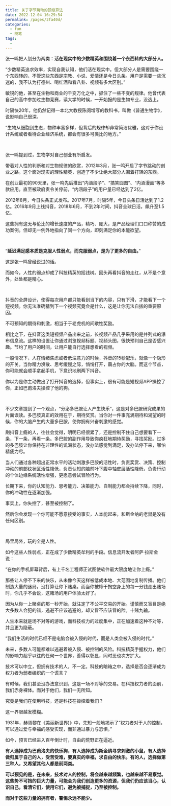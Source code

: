 ```yaml
---
title: 关于字节跳动的顶级算法
date: 2022-12-04 16:29:54
permalink: /pages/2fa40d/
categories:
  - fun
  - 随笔
tags:
  - 
---
```

张一鸣把人划分为两类：**活在现实中的少数精英和围绕着一个东西转的大部分人。**

“少数精英追求效率，实现自我认知，他们活在现实中。但大部分人是需要围绕一个东西转的，不管这些东西是宗教、小说、爱情还是今日头条。用户是需要一些沉迷的，我不认为打德州、喝红酒和看八卦、视频有多大区别。”

敏锐的他，甚至在生物和商业的千变万化之中，抓住了一些不变的规律。他曾代表自己的高中参加过生物竞赛，读大学的时候，一开始报的是生物专业，没选上。

时隔快20年，他仍然记得一本北大教授陈阅增写的教科书，叫做《普通生物学》，说影响自己很深。

“生物从细胞到生态，物种丰富多样，但背后的规律却非常简洁优雅，这对于你设计系统或者看待企业经济系统，都会有很多可类比的地方。”

</br>

张一鸣提到过，生物学对自己创业有所启发。

带着对人性的判断和对生物规律的欣赏，2012年3月，张一鸣开启了字节跳动的创业之路。这个面对现实的理性精英，创造了不少让绝大部分人围着打转的东西。

在创业最初的90天里，张一鸣先后推出“内涵段子”、“搞笑囧图”、“内涵漫画”等多款应用。直至被政府责令关停前，“内涵段子”的用户量已经达到了2亿。

2012年8月，今日头条正式发布。2017年7月，时隔5年，今日头条日活达到了1.2亿。2016年9月上线抖音，2018年6月，不到2年时间，抖音全球日活，飙升至1.5亿。

这些拥有这无与伦比的增长速度的产品，精巧、庞大，是产品经理们口口称赞的成功案例。但却无一例外地指向了同一个方向，即刻满足你的本能欲望。

</br>

“**延迟满足感本质是克服人性弱点，而克服弱点，是为了更多的自由。**”

这是张一鸣曾经说过的话。

而如今，人性的弱点却成了科技精英的摇钱树。回头再看抖音的走红，从不是个意外，处处都是精心。

</br>

抖音的全屏设计，使得每次用户都只能看到当下的内容，只有下滑，才能看下一个短视频。你无法准确猜到下一个视频究竟会是什么，这是让你无法自拔的重要原因。

不可预知的期待和刺激，相当于于老虎机的间歇性奖励。

相比之下，在抖音这类短视频产品出来之前，长视频产品几乎采用的是并列式的瀑布信息流。这样的设置让你通过浏览视频标题、视频头图，很快预判自己是否感兴趣。节约了用户的时间，让用户能自行选择想看的视频。

一般情况下，人在情绪焦虑或者低注意力的时候，抖音的15秒配乐，就像一个隐形的开关。当你精力涣散、思考缓慢之际，悄悄打开，霸占你的大脑。而这个节点，你可能就会顺手拿起手机，下意识地刷两下抖音。

你以为是你主动做出了打开抖音的选择，但事实上，很有可能是短视频APP操控了你，正如巴甫洛夫操控了他的狗。

</br>

不少文章提到了一个观点，“分泌多巴胺让人产生快乐”，这是对多巴胺研究成果的片面误读。多巴胺真正的效用在于，期待奖赏。当你对一件事充满期待和渴望的时候，你的大脑产生的大量多巴胺，使你拥有兴奋刺激的感觉。

刷抖音上瘾的人，往往会觉得，明明已经很累了，还是控制不住自己想要看下一条，下一条，再看一条。多巴胺的副作用导致你疯狂地期待奖励，寻找奖励。过多的多巴胺让你保持在非理性的饥渴状态，没办法感觉到满足，没办法停下来，哪怕精疲力尽。

当人们通过各种超出正常水平的活动刺激多巴胺的活性时，负责奖赏、决策、控制冲动的前部纹状区活性降低，负责认知的脑前叶下腹中轴皮层活性降低，负责行动的个体边缘系统活性增强，更愿意尝试冒险行为。

长期下来，你的认知能力、思考能力、决策能力、自制能力都会持续下降，同时，你的冲动性在逐渐加强。

事实上，你失控了，甚至被控制了。

然后你会发现一个你可能不愿意接受的事实，人本能起来，和斯金纳的老鼠是没有任何区别。

</br>

局里局外，玩的全是人性。

如今这些人性弱点，正在成了少数精英牟利的手段。信息流开发者阿萨·拉斯金说：

“在你的手机屏幕背后，有上千名工程师正试图使软件最大限度地让你上瘾。”

那些让人停不下来的快乐，从未像今天这样被低成本地、大范围地复制传播。他们制造大量的迷局，没打算让你下赌桌。而当你被榨干掏空身上的每一分钱走出赌场时，你几乎不会说，这赌场的用户体验太好了。

因为从你一上赌桌的那一秒开始，就注定了不公平交易的开始。谨慎而又盲目是绝大多数人会犯的错，逃避不应该逃避的，却又冒不应该冒的险。十赌九输。

人生本来就是场不对等的游戏，而科技权力的过度集中，正在加速着这种不对等，并且更为隐蔽。

“我们生活的时代已经不是电脑会被入侵的时代，而是人类会被入侵的时代。”

未来，多数人可能都难以逃避着被入侵、被控制的风险。科技精英手握权力，他们的影响力超乎以往的任何一个世界，善得以彰显，同时恶也次方扩大。

技术可以中立，但拥有技术的人，不一定。科技的暗箱之中，选择是否会逐渐成为权力者为弱者编织的一个谎言？

有时候，我们甚至没办法意识到，这是一场不对等的交易。在科技权力者的面前，我们赤身裸体。而对于他们，我们一无所知。

究竟是我们在使用科技，还是科技在操控着我们？

这一界限越发模糊。

1931年，赫胥黎在《美丽新世界)》中，先知一般地揭示了“权力者对于人的控制，可以通过爱与幸福的感受实现，而非通过暴力与恐惧。”

如今，预言已经进入百年倒计时，自由的荒野正在逼近。

**有人选择成为巴甫洛夫的快乐狗，有人选择成为斯金纳寻求刺激的小鼠，有人选择做归属于自己的人，受苦受难，要真实的幸福，求自由的快乐。有的人，选择做第三种人，又希望其他人都是前两类。**

**可以预见的是，在未来，技术对人的控制，将会越来越频繁，也越来越不易察觉。这些势不可挡的巨大力量，可能会为我们创造更多的资源，但我们仍应该当心，认识自己，看清它们，使用它们，避免被捕捉，乃至被控制。**

**而对于这些力量的拥有者，警惕永远不能少。**


